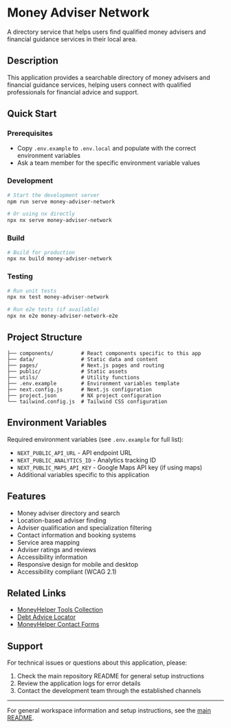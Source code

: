 # Money Adviser Network

A directory service that helps users find qualified money advisers and financial guidance services in their local area.

## Description

This application provides a searchable directory of money advisers and financial guidance services, helping users connect with qualified professionals for financial advice and support.

## Quick Start

### Prerequisites

- Copy `.env.example` to `.env.local` and populate with the correct environment variables
- Ask a team member for the specific environment variable values

### Development

```bash
# Start the development server
npm run serve money-adviser-network

# Or using nx directly
npx nx serve money-adviser-network
```

### Build

```bash
# Build for production
npx nx build money-adviser-network
```

### Testing

```bash
# Run unit tests
npx nx test money-adviser-network

# Run e2e tests (if available)
npx nx e2e money-adviser-network-e2e
```

## Project Structure

```
├── components/         # React components specific to this app
├── data/               # Static data and content
├── pages/              # Next.js pages and routing
├── public/             # Static assets
├── utils/              # Utility functions
├── .env.example        # Environment variables template
├── next.config.js      # Next.js configuration
├── project.json        # NX project configuration
└── tailwind.config.js  # Tailwind CSS configuration
```

## Environment Variables

Required environment variables (see `.env.example` for full list):

- `NEXT_PUBLIC_API_URL` - API endpoint URL
- `NEXT_PUBLIC_ANALYTICS_ID` - Analytics tracking ID
- `NEXT_PUBLIC_MAPS_API_KEY` - Google Maps API key (if using maps)
- Additional variables specific to this application

## Features

- Money adviser directory and search
- Location-based adviser finding
- Adviser qualification and specialization filtering
- Contact information and booking systems
- Service area mapping
- Adviser ratings and reviews
- Accessibility information
- Responsive design for mobile and desktop
- Accessibility compliant (WCAG 2.1)

## Related Links

- [MoneyHelper Tools Collection](../moneyhelper-tools/)
- [Debt Advice Locator](../debt-advice-locator/)
- [MoneyHelper Contact Forms](../moneyhelper-contact-forms/)

## Support

For technical issues or questions about this application, please:

1. Check the main repository README for general setup instructions
2. Review the application logs for error details
3. Contact the development team through the established channels

---

For general workspace information and setup instructions, see the [main README](../../README.md).
